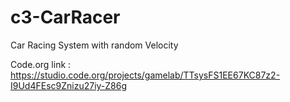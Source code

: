 # c3-CarRacer
Car Racing System with random Velocity

Code.org link : https://studio.code.org/projects/gamelab/TTsysFS1EE67KC87z2-I9Ud4FEsc9Znizu27iy-Z86g
